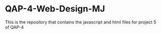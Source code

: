 # QAP-4-Web-Design-MJ
This is the repository that contains the javascript and html files for project 5 of QAP-4
